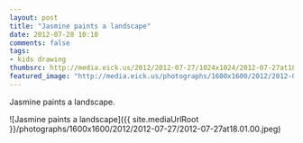 ```yaml
---
layout: post
title: "Jasmine paints a landscape"
date: 2012-07-28 10:10
comments: false
tags: 
- kids drawing
thumbsrc: http://media.eick.us/2012/2012-07-27/1024x1024/2012-07-27at18.01.00.jpeg
featured_image: "http://media.eick.us/photographs/1600x1600/2012/2012-07-27/2012-07-27at18.01.00.jpeg"
---
```

Jasmine paints a landscape.

![Jasmine paints a landscape]({{ site.mediaUrlRoot }}/photographs/1600x1600/2012/2012-07-27/2012-07-27at18.01.00.jpeg)


